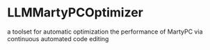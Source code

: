 # LLMMartyPCOptimizer
a toolset for automatic optimization the performance of MartyPC via continuous automated code editing
